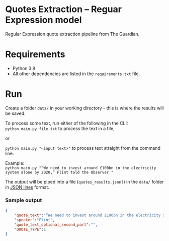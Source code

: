 # Quotes Extraction – Reguar Expression model
Regular Expression quote extraction pipeline from The Guardian.


# Requirements
- Python 3.8
- All other dependencies are listed in the `requirements.txt` file.

# Run

Create a folder `data/` in your working directory - this is where the results will be saved.

To process some text, run either of the following in the CLI:  
`python main.py file.txt` to process the text in a file,  

or  

`python main.py "<input text>"` to process text straight from the command line.


Example:  
`python main.py "“We need to invest around £100bn in the electricity system alone by 2020,” Flint told the Observer."`

The output will be piped into a file (`quotes_results.jsonl`) in the `data/` folder in 
[JSON lines](https://jsonlines.org/) format.

### Sample output 
```JSON
{   
    "quote_text":"“We need to invest around £100bn in the electricity system alone by 2020,”",
    "speaker":"Flint",
    "quote_text_optional_second_part":"",
    "QUOTE_TYPE":1
}
```